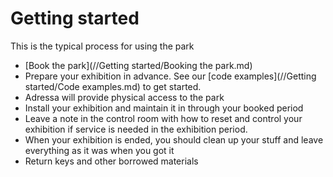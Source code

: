 # Getting started

This is the typical process for using the park

* [Book the park](//Getting started/Booking the park.md)
* Prepare your exhibition in advance. See our [code examples](//Getting started/Code examples.md) to get started.
* Adressa will provide physical access to the park
* Install your exhibition and maintain it in through your booked period
* Leave a note in the control room with how to reset and control your exhibition if service is needed in the exhibition period.
* When your exhibition is ended, you should clean up your stuff and leave everything as it was when you got it
* Return keys and other borrowed materials



